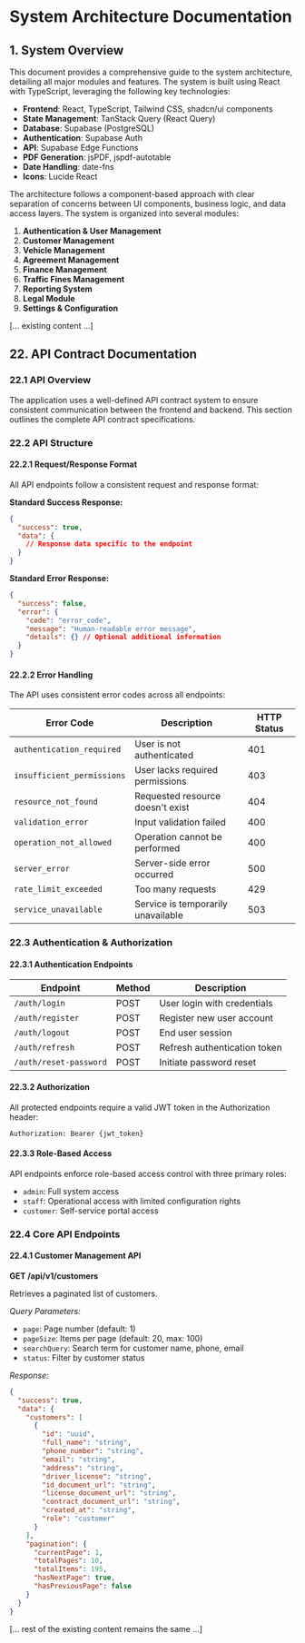 # System Architecture Documentation

## 1. System Overview

This document provides a comprehensive guide to the system architecture, detailing all major modules and features. The system is built using React with TypeScript, leveraging the following key technologies:

- **Frontend**: React, TypeScript, Tailwind CSS, shadcn/ui components
- **State Management**: TanStack Query (React Query)
- **Database**: Supabase (PostgreSQL)
- **Authentication**: Supabase Auth
- **API**: Supabase Edge Functions
- **PDF Generation**: jsPDF, jspdf-autotable
- **Date Handling**: date-fns
- **Icons**: Lucide React

The architecture follows a component-based approach with clear separation of concerns between UI components, business logic, and data access layers. The system is organized into several modules:

1. **Authentication & User Management**
2. **Customer Management**
3. **Vehicle Management**
4. **Agreement Management**
5. **Finance Management**
6. **Traffic Fines Management**
7. **Reporting System**
8. **Legal Module**
9. **Settings & Configuration**

[... existing content ...]

## 22. API Contract Documentation

### 22.1 API Overview

The application uses a well-defined API contract system to ensure consistent communication between the frontend and backend. This section outlines the complete API contract specifications.

### 22.2 API Structure

#### 22.2.1 Request/Response Format

All API endpoints follow a consistent request and response format:

**Standard Success Response:**
```json
{
  "success": true,
  "data": {
    // Response data specific to the endpoint
  }
}
```

**Standard Error Response:**
```json
{
  "success": false,
  "error": {
    "code": "error_code",
    "message": "Human-readable error message",
    "details": {} // Optional additional information
  }
}
```

#### 22.2.2 Error Handling

The API uses consistent error codes across all endpoints:

| Error Code | Description | HTTP Status |
|------------|-------------|-------------|
| `authentication_required` | User is not authenticated | 401 |
| `insufficient_permissions` | User lacks required permissions | 403 |
| `resource_not_found` | Requested resource doesn't exist | 404 |
| `validation_error` | Input validation failed | 400 |
| `operation_not_allowed` | Operation cannot be performed | 400 |
| `server_error` | Server-side error occurred | 500 |
| `rate_limit_exceeded` | Too many requests | 429 |
| `service_unavailable` | Service is temporarily unavailable | 503 |

### 22.3 Authentication & Authorization

#### 22.3.1 Authentication Endpoints

| Endpoint | Method | Description |
|----------|--------|-------------|
| `/auth/login` | POST | User login with credentials |
| `/auth/register` | POST | Register new user account |
| `/auth/logout` | POST | End user session |
| `/auth/refresh` | POST | Refresh authentication token |
| `/auth/reset-password` | POST | Initiate password reset |

#### 22.3.2 Authorization

All protected endpoints require a valid JWT token in the Authorization header:

```
Authorization: Bearer {jwt_token}
```

#### 22.3.3 Role-Based Access

API endpoints enforce role-based access control with three primary roles:
- `admin`: Full system access
- `staff`: Operational access with limited configuration rights
- `customer`: Self-service portal access

### 22.4 Core API Endpoints

#### 22.4.1 Customer Management API

**GET /api/v1/customers**

Retrieves a paginated list of customers.

*Query Parameters:*
- `page`: Page number (default: 1)
- `pageSize`: Items per page (default: 20, max: 100)
- `searchQuery`: Search term for customer name, phone, email
- `status`: Filter by customer status

*Response:*
```json
{
  "success": true,
  "data": {
    "customers": [
      {
        "id": "uuid",
        "full_name": "string",
        "phone_number": "string",
        "email": "string",
        "address": "string",
        "driver_license": "string",
        "id_document_url": "string",
        "license_document_url": "string",
        "contract_document_url": "string",
        "created_at": "string",
        "role": "customer"
      }
    ],
    "pagination": {
      "currentPage": 1,
      "totalPages": 10,
      "totalItems": 195,
      "hasNextPage": true,
      "hasPreviousPage": false
    }
  }
}
```

[... rest of the existing content remains the same ...]
